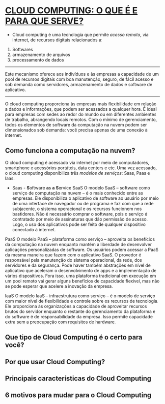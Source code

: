 # [CLOUD COMPUTING: O QUE É E PARA QUE SERVE?](https://www.salesforce.com/br/cloud-computing/)
* Cloud computing é uma tecnologia que permite *acesso remoto*, via internet, de recursos digitais relacionados a:
1. Softwares
2. armazenamento de arquivos
3. processamento de dados

---------------------------  
Este mecanismo oferece aos indivíduos e às empresas a capacidade de um pool de recursos digitais com boa manutenção, seguro, de fácil acesso e sob demanda como servidores, armazenamento de dados e software de aplicativo.  

---------------------------  
O cloud computing proporciona às empresas mais flexibilidade em relação a dados e informações, que podem ser acessados a qualquer hora. É ideal para empresas com sedes ao redor do mundo ou em diferentes ambientes de trabalho, abrangendo locais remotos. Com o mínimo de gerenciamento, todos os elementos de software da computação na nuvem podem ser dimensionados sob demanda: você precisa apenas de uma conexão à internet.

## Como funciona a computação na nuvem?
O cloud computing é acessado via internet por meio de computadores, smartphone e acessórios portáteis, data centers e etc. Uma vez acessado, o cloud computing disponibiliza três *modelos de serviços*: Saas, Paas e Iaas.

<!--
salesforce.com
    CLOUD COMPUTING: O QUE É E PARA QUE SERVE?
        Como funciona a computação na nuvem?
            Saas - Software as a Service
-->

* Saas - **S**oftware **a**s **a** **S**ervice
SaaS
O modelo SaaS  – software como serviço de computação na nuvem – é o mais conhecido entre as empresas. Ele disponibiliza o aplicativo de software ao usuário por meio de uma interface de navegador ou de programa e faz com que a rede subjacente, o sistema operacional e os recursos funcionem nos bastidores. Não é necessário comprar o software, pois o serviço é contratado por meio de assinaturas que dão permissão de acesso. Logo, o uso dos aplicativos pode ser feito de qualquer dispositivo conectado à internet.


PaaS
O modelo PaaS – plataforma como serviço – aproveita os benefícios da computação na nuvem enquanto mantém a liberdade de desenvolver aplicações personalizadas de software. Os usuários podem acessar a PaaS da mesma maneira que fazem com o aplicativo SaaS. O provedor é responsável pela manutenção do sistema operacional, da rede, dos servidores e da segurança. Pode haver também abstrações em nível de aplicativo que aceleram o desenvolvimento de apps e a implementação de vários dispositivos. Fora isso, uma plataforma tradicional em execução em um pool remoto vai gerar alguns benefícios de capacidade flexível, mas não se pode esperar que acelere a inovação da empresa.


IaaS
O modelo IaaS – infraestrutura como serviço –  é o modelo de serviço com maior nível de flexibilidade e controle sobre os recursos de tecnologia. Ele proporciona às organizações a capacidade de aproveitar recursos brutos do servidor enquanto o restante do gerenciamento da plataforma e do software é de responsabilidade da empresa. Isso permite capacidade extra sem a preocupação com requisitos de hardware.
 



## Que tipo de Cloud Computing é o certo para você?
## Por que usar Cloud Computing?
## Principais características do Cloud Computing
## 6 motivos para mudar para o Cloud Computing

